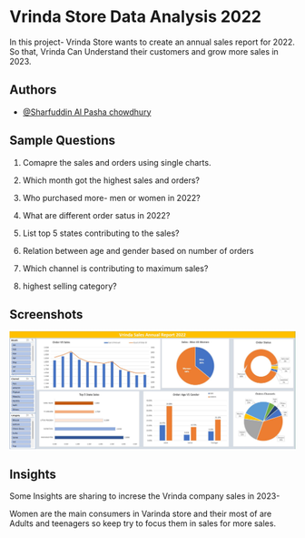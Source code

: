 
# Vrinda Store Data Analysis 2022

In this project-
    Vrinda Store wants to create an annual sales report for 2022. So that, Vrinda Can Understand their customers and grow more sales in 2023.


## Authors

- [@Sharfuddin Al Pasha chowdhury](https://github.com/Saadat-chowdhury)


## Sample Questions

1.  Comapre the sales and orders using single charts.

2.  Which month got the highest sales and orders?

3.  Who purchased more- men or women in 2022?

4.  What are different order satus in 2022?

5.  List top 5 states contributing to the sales?

6.  Relation between age and gender based on number of orders 

7.  Which channel is contributing to maximum sales?

8.  highest selling category?

## Screenshots

![Dashboard Screenshot](https://github.com/Saadat-chowdhury/Vrinda_Store_Data_Analysis_2022/blob/main/Vrinda%20Store%20Data%20Analysis%202022%20DashBoard.jpg?raw=true)


## Insights
Some Insights are sharing to increse the Vrinda company sales in 2023-

Women are the main consumers in Varinda store and their most of are Adults and teenagers so keep try to focus them in sales for more sales.

